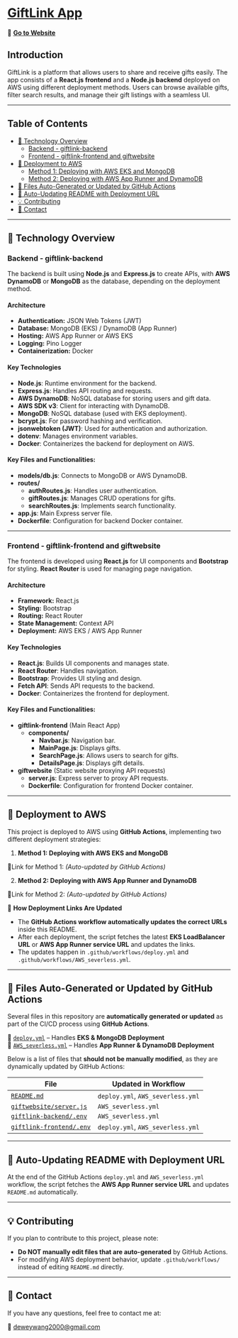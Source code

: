 # [GiftLink App](https://dy6kdtagsb.us-east-1.awsapprunner.com)
🔗 <a href="https://dy6kdtagsb.us-east-1.awsapprunner.com" target="_blank">**Go to Website**</a>

## Introduction
GiftLink is a platform that allows users to share and receive gifts easily. The app consists of a **React.js frontend** and a **Node.js backend** deployed on AWS using different deployment methods. Users can browse available gifts, filter search results, and manage their gift listings with a seamless UI.

---

## Table of Contents
- [🔧 Technology Overview](#technology-overview)
  - [Backend - giftlink-backend](#backend---giftlink-backend)
  - [Frontend - giftlink-frontend and giftwebsite](#frontend---giftlink-frontend-and-giftwebsite)
- [🚀 Deployment to AWS](#deployment-to-aws)
  - [Method 1: Deploying with AWS EKS and MongoDB](#method-1-deploying-with-aws-eks-and-mongodb)
  - [Method 2: Deploying with AWS App Runner and DynamoDB](#method-2-deploying-with-aws-app-runner-and-dynamodb)
- [🔄 Files Auto-Generated or Updated by GitHub Actions](#files-auto-generated-or-updated-by-github-actions)
- [📝 Auto-Updating README with Deployment URL](#auto-updating-readme-with-deployment-url)
- [💡 Contributing](#contributing)
- [📩 Contact](#contact)

---

## 🔧 Technology Overview

### Backend - giftlink-backend
<!-- id="backend---giftlink-backend" -->
The backend is built using **Node.js** and **Express.js** to create APIs, with **AWS DynamoDB** or **MongoDB** as the database, depending on the deployment method.

#### Architecture
- **Authentication:** JSON Web Tokens (JWT)
- **Database:** MongoDB (EKS) / DynamoDB (App Runner)
- **Hosting:** AWS App Runner or AWS EKS
- **Logging:** Pino Logger
- **Containerization:** Docker

#### Key Technologies
- **Node.js**: Runtime environment for the backend.
- **Express.js**: Handles API routing and requests.
- **AWS DynamoDB**: NoSQL database for storing users and gift data.
- **AWS SDK v3**: Client for interacting with DynamoDB.
- **MongoDB**: NoSQL database (used with EKS deployment).
- **bcrypt.js**: For password hashing and verification.
- **jsonwebtoken (JWT)**: Used for authentication and authorization.
- **dotenv**: Manages environment variables.
- **Docker**: Containerizes the backend for deployment on AWS.

#### Key Files and Functionalities:
- **models/db.js**: Connects to MongoDB or AWS DynamoDB.
- **routes/**
  - **authRoutes.js**: Handles user authentication.
  - **giftRoutes.js**: Manages CRUD operations for gifts.
  - **searchRoutes.js**: Implements search functionality.
- **app.js**: Main Express server file.
- **Dockerfile**: Configuration for backend Docker container.

---

### Frontend - giftlink-frontend and giftwebsite
<!-- id="frontend---giftlink-frontend-and-giftwebsite" -->
The frontend is developed using **React.js** for UI components and **Bootstrap** for styling. **React Router** is used for managing page navigation.

#### Architecture
- **Framework:** React.js
- **Styling:** Bootstrap
- **Routing:** React Router
- **State Management:** Context API
- **Deployment:** AWS EKS / AWS App Runner

#### Key Technologies
- **React.js**: Builds UI components and manages state.
- **React Router**: Handles navigation.
- **Bootstrap**: Provides UI styling and design.
- **Fetch API**: Sends API requests to the backend.
- **Docker**: Containerizes the frontend for deployment.

#### Key Files and Functionalities:
- **giftlink-frontend** (Main React App)
  - **components/**
    - **Navbar.js**: Navigation bar.
    - **MainPage.js**: Displays gifts.
    - **SearchPage.js**: Allows users to search for gifts.
    - **DetailsPage.js**: Displays gift details.
- **giftwebsite** (Static website proxying API requests)
  - **server.js**: Express server to proxy API requests.
  - **Dockerfile**: Configuration for frontend Docker container.

---

## 🚀 Deployment to AWS
<!-- id="deployment-to-aws" -->

This project is deployed to AWS using **GitHub Actions**, implementing two different deployment strategies:

1. **Method 1: Deploying with AWS EKS and MongoDB**
   
🔗Link for Method 1: *(Auto-updated by GitHub Actions)*
   
2. **Method 2: Deploying with AWS App Runner and DynamoDB**
   
🔗Link for Method 2: *(Auto-updated by GitHub Actions)*

📌 **How Deployment Links Are Updated**
- The **GitHub Actions workflow automatically updates the correct URLs** inside this README.
- After each deployment, the script fetches the latest **EKS LoadBalancer URL** or **AWS App Runner service URL** and updates the links.
- The updates happen in `.github/workflows/deploy.yml` and `.github/workflows/AWS_severless.yml`.

---

## 🔄 Files Auto-Generated or Updated by GitHub Actions
<!-- id="files-auto-generated-or-updated-by-github-actions" -->

Several files in this repository are **automatically generated or updated** as part of the CI/CD process using **GitHub Actions**.  

📌 [`deploy.yml`](./.github/workflows/deploy.yml) – Handles **EKS & MongoDB Deployment**  
📌 [`AWS_severless.yml`](./.github/workflows/AWS_severless.yml) – Handles **App Runner & DynamoDB Deployment**  

Below is a list of files that **should not be manually modified**, as they are dynamically updated by GitHub Actions:  

| File | Updated in Workflow |
|------|----------------------|
| [`README.md`](./README.md) | `deploy.yml`, `AWS_severless.yml` |
| [`giftwebsite/server.js`](./giftwebsite/server.js) | `AWS_severless.yml` |
| [`giftlink-backend/.env`](./giftlink-backend/.env) | `AWS_severless.yml` |
| [`giftlink-frontend/.env`](./giftlink-frontend/.env) | `deploy.yml`, `AWS_severless.yml` |

---

## 📝 Auto-Updating README with Deployment URL
<!-- id="auto-updating-readme-with-deployment-url" -->

At the end of the GitHub Actions `deploy.yml` and `AWS_severless.yml` workflow, the script fetches the **AWS App Runner service URL** and updates `README.md` automatically.

---

## 💡 Contributing
<!-- id="contributing" -->

If you plan to contribute to this project, please note:
- **Do NOT manually edit files that are auto-generated** by GitHub Actions.
- For modifying AWS deployment behavior, update `.github/workflows/` instead of editing `README.md` directly.

---

## 📩 Contact
<!-- id="contact" -->

If you have any questions, feel free to contact me at:

📧 deweywang2000@gmail.com
